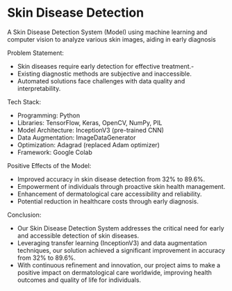 # Skin Disease Detection
A Skin Disease Detection System (Model) using machine learning and computer vision to analyze various skin images, aiding in early diagnosis

Problem Statement:
- Skin diseases require early detection for effective treatment.-
- Existing diagnostic methods are subjective and inaccessible.
- Automated solutions face challenges with data quality and interpretability.

Tech Stack:
- Programming: Python
- Libraries: TensorFlow, Keras, OpenCV, NumPy, PIL
- Model Architecture: InceptionV3 (pre-trained CNN)
- Data Augmentation: ImageDataGenerator
- Optimization: Adagrad (replaced Adam optimizer)
- Framework: Google Colab

Positive Effects of the Model:
- Improved accuracy in skin disease detection from 32% to 89.6%.
- Empowerment of individuals through proactive skin health management.
- Enhancement of dermatological care accessibility and reliability.
- Potential reduction in healthcare costs through early diagnosis.

Conclusion:
- Our Skin Disease Detection System addresses the critical need for early and accessible detection of skin diseases.
- Leveraging transfer learning (InceptionV3) and data augmentation techniques, our solution achieved a significant improvement in accuracy from 32% to 89.6%.
- With continuous refinement and innovation, our project aims to make a positive impact on dermatological care worldwide, improving health outcomes and quality of life for individuals.
